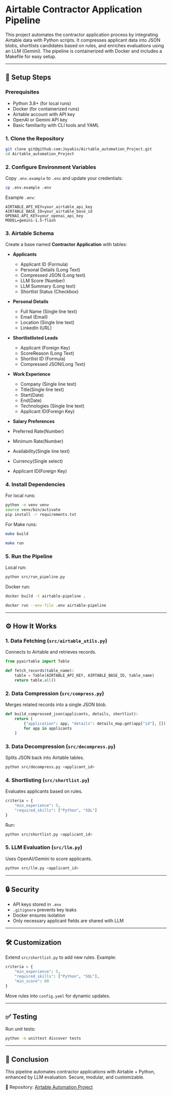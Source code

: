 # Airtable Contractor Application Pipeline

This project automates the contractor application process by integrating Airtable data with Python scripts. 
It compresses applicant data into JSON blobs, shortlists candidates based on rules, and enriches evaluations using an LLM (Gemini). 
The pipeline is containerized with Docker and includes a Makefile for easy setup.

---

## 🚀 Setup Steps

### Prerequisites
- Python 3.8+ (for local runs)
- Docker (for containerized runs)
- Airtable account with API key
- OpenAI or Gemini API key
- Basic familiarity with CLI tools and YAML

### 1. Clone the Repository
```bash
git clone git@github.com:Joyakis/Airtable_automation_Project.git
cd Airtable_automation_Project
```

### 2. Configure Environment Variables
Copy `.env.example` to `.env` and update your credentials:

```bash
cp .env.example .env
```

Example `.env`:
```env
AIRTABLE_API_KEY=your_airtable_api_key
AIRTABLE_BASE_ID=your_airtable_base_id
OPENAI_API_KEY=your_openai_api_key
MODEL=gemini-1.5-flash
```

### 3. Airtable Schema
Create a base named **Contractor Application** with tables:

- **Applicants**
  - Applicant ID (Formula)
  - Personal Details (Long Text)
  - Compressed JSON (Long text)
  - LLM Score (Number)
  - LLM Summary (Long text)
  - Shortlist Status (Checkbox)

- **Personal Details**
  - Full Name (Single line text)
  - Email (Email)
  - Location (Single line text)
  - LinkedIn (URL)

- **Shortlistlisted Leads**
  - Applicant (Foreign Key)
  - ScoreReason (Long Text)
  - Shortlist ID (Formula)
  - Compressed JSON(Long Text)

- **Work Experience**
  - Company (Single line text)
  - Title(Single line text)
  - Start(Date)
  - End(Date)
  - Technologies (Single line text)
  - Applicant ID(Foreign Key)

- **Salary Preferences**
- Preferred Rate(Number)
- Minimum Rate(Number)
- Availability(Single line text)
- Currency(Single select)
- Applicant ID(Foreign Key)
    


### 4. Install Dependencies

For local runs:
```bash
python -m venv venv
source venv/bin/activate
pip install -r requirements.txt
```

For Make runs:
```bash
make build
```
```bash
make run
```

### 5. Run the Pipeline

Local run:
```bash
python src/run_pipeline.py
```

Docker run:
```bash
docker build -t airtable-pipeline .

```
```bash
docker run --env-file .env airtable-pipeline
```


---

## ⚙️ How It Works

### 1. Data Fetching (`src/airtable_utils.py`)
Connects to Airtable and retrieves records.

```python
from pyairtable import Table

def fetch_records(table_name):
    table = Table(AIRTABLE_API_KEY, AIRTABLE_BASE_ID, table_name)
    return table.all()
```

### 2. Data Compression (`src/compress.py`)
Merges related records into a single JSON blob.

```python
def build_compressed_json(applicants, details, shortlist):
    return [
        {"application": app, "details": details_map.get(app["id"], []), "shortlist": shortlist_map.get(app["id"], [])}
        for app in applicants
    ]
```

### 3. Data Decompression (`src/decompress.py`)
Splits JSON back into Airtable tables.

```bash
python src/decompress.py <applicant_id>
```

### 4. Shortlisting (`src/shortlist.py`)
Evaluates applicants based on rules.

```python
criteria = {
    "min_experience": 5,
    "required_skills": ["Python", "SQL"]
}
```

Run:
```bash
python src/shortlist.py <applicant_id>
```

### 5. LLM Evaluation (`src/llm.py`)
Uses OpenAI/Gemini to score applicants.

```bash
python src/llm.py <applicant_id>
```

---

## 🔒 Security
- API keys stored in `.env`
- `.gitignore` prevents key leaks
- Docker ensures isolation
- Only necessary applicant fields are shared with LLM

---

## 🛠️ Customization
Extend `src/shortlist.py` to add new rules. Example:

```python
criteria = {
    "min_experience": 5,
    "required_skills": ["Python", "SQL"],
    "min_score": 80
}
```

Move rules into `config.yaml` for dynamic updates.

---

## ✅ Testing

Run unit tests:
```bash
python -m unittest discover tests
```

---

## 📌 Conclusion
This pipeline automates contractor applications with Airtable + Python, 
enhanced by LLM evaluation. Secure, modular, and customizable.

📂 Repository: [Airtable Automation Project](https://github.com/Joyakis/Airtable_automation_Project)
